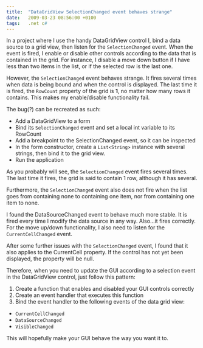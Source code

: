 ```yaml
---
title:  "DataGridView SelectionChanged event behaves strange"
date:   2009-03-23 08:56:00 +0100
tags:	.net c#
---
```



In a project where I use the handy DataGridView control I, bind a data source to
a grid view, then listen for the `SelectionChanged` event. When the event is fired,
I enable or disable other controls according to the data that is contained in the
grid. For instance, I disable a move down button if I have less than two items in
the list, or if the selected row is the last one.

However, the `SelectionChanged` event behaves strange. It fires several times when
data is being bound and when the control is displayed. The last time it is fired,
the `RowCount` property of the grid is **1**, no matter how many rows it contains.
This makes my enable/disable functionality fail.

The bug(?) can be recreated as such:

* Add a DataGridView to a form
* Bind its `SelectionChanged` event and set a local int variable to its RowCount
* Add a breakpoint to the SelectionChanged event, so it can be inspected
* In the form constructor, create a `List<String>` instance with several strings, then bind it to the grid view.
* Run the application

As you probably will see, the `SelectionChanged` event fires several times. The
last time it fires, the grid is said to contain 1 row, although it has several.

Furthermore, the `SelectionChanged` event also does not fire when the list goes
from containing none to containing one item, nor from containing one item to none.

I found the DataSourceChanged event to behave much more stable. It is fired every
time I modify the data source in any way. Also...it fires correctly. For the move
up/down functionality, I also need to listen for the `CurrentCellChanged` event.

After some further issues with the `SelectionChanged` event, I found that it also
applies to the CurrentCell property. If the control has not yet been displayed, the
property will be null.

Therefore, when you need to update the GUI according to a selection event in the
DataGridView control, just follow this pattern:

1. Create a function that enables and disabled your GUI controls correctly
2. Create an event handler that executes this function
3. Bind the event handler to the following events of the data grid view:

* `CurrentCellChanged`
* `DataSourceChanged`
* `VisibleChanged`

This will hopefully make your GUI behave the way you want it to.